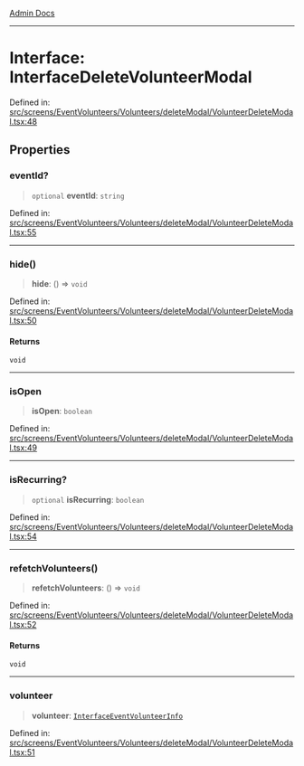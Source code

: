 [Admin Docs](/)

***

# Interface: InterfaceDeleteVolunteerModal

Defined in: [src/screens/EventVolunteers/Volunteers/deleteModal/VolunteerDeleteModal.tsx:48](https://github.com/PalisadoesFoundation/talawa-admin/blob/main/src/screens/EventVolunteers/Volunteers/deleteModal/VolunteerDeleteModal.tsx#L48)

## Properties

### eventId?

> `optional` **eventId**: `string`

Defined in: [src/screens/EventVolunteers/Volunteers/deleteModal/VolunteerDeleteModal.tsx:55](https://github.com/PalisadoesFoundation/talawa-admin/blob/main/src/screens/EventVolunteers/Volunteers/deleteModal/VolunteerDeleteModal.tsx#L55)

***

### hide()

> **hide**: () => `void`

Defined in: [src/screens/EventVolunteers/Volunteers/deleteModal/VolunteerDeleteModal.tsx:50](https://github.com/PalisadoesFoundation/talawa-admin/blob/main/src/screens/EventVolunteers/Volunteers/deleteModal/VolunteerDeleteModal.tsx#L50)

#### Returns

`void`

***

### isOpen

> **isOpen**: `boolean`

Defined in: [src/screens/EventVolunteers/Volunteers/deleteModal/VolunteerDeleteModal.tsx:49](https://github.com/PalisadoesFoundation/talawa-admin/blob/main/src/screens/EventVolunteers/Volunteers/deleteModal/VolunteerDeleteModal.tsx#L49)

***

### isRecurring?

> `optional` **isRecurring**: `boolean`

Defined in: [src/screens/EventVolunteers/Volunteers/deleteModal/VolunteerDeleteModal.tsx:54](https://github.com/PalisadoesFoundation/talawa-admin/blob/main/src/screens/EventVolunteers/Volunteers/deleteModal/VolunteerDeleteModal.tsx#L54)

***

### refetchVolunteers()

> **refetchVolunteers**: () => `void`

Defined in: [src/screens/EventVolunteers/Volunteers/deleteModal/VolunteerDeleteModal.tsx:52](https://github.com/PalisadoesFoundation/talawa-admin/blob/main/src/screens/EventVolunteers/Volunteers/deleteModal/VolunteerDeleteModal.tsx#L52)

#### Returns

`void`

***

### volunteer

> **volunteer**: [`InterfaceEventVolunteerInfo`](utils\interfaces\README\interfaces\InterfaceEventVolunteerInfo.md)

Defined in: [src/screens/EventVolunteers/Volunteers/deleteModal/VolunteerDeleteModal.tsx:51](https://github.com/PalisadoesFoundation/talawa-admin/blob/main/src/screens/EventVolunteers/Volunteers/deleteModal/VolunteerDeleteModal.tsx#L51)
